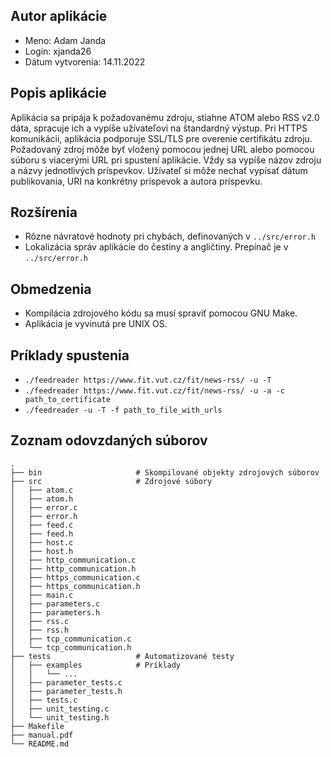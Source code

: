 ## Autor aplikácie
  - Meno: Adam Janda
  - Login: xjanda26
  - Dátum vytvorenia: 14.11.2022

## Popis aplikácie
Aplikácia sa pripája k požadovanému zdroju, stiahne ATOM alebo RSS v2.0 dáta, spracuje ich a vypíše užívateľovi na štandardný výstup. Pri HTTPS komunikácii, aplikácia podporuje SSL/TLS pre overenie certifikátu zdroju.
Požadovaný zdroj môže byť vložený pomocou jednej URL alebo pomocou súboru s viacerými URL pri spustení aplikácie.
Vždy sa vypíše názov zdroju a názvy jednotlivých príspevkov.
Užívateľ si môže nechať vypísať dátum publikovania, URI na konkrétny príspevok a autora príspevku.
## Rozšírenia
  - Rôzne návratové hodnoty pri chybách, definovaných v `../src/error.h`
  - Lokalizácia správ aplikácie do čestiny a angličtiny. Prepínač je v `../src/error.h`
## Obmedzenia
  - Kompilácia zdrojového kódu sa musí spraviť pomocou GNU Make.
  - Aplikácia je vyvinutá pre UNIX OS.
## Príklady spustenia
  - `./feedreader https://www.fit.vut.cz/fit/news-rss/ -u -T`
  - `./feedreader https://www.fit.vut.cz/fit/news-rss/ -u -a -c path_to_certificate`
  - `./feedreader -u -T -f path_to_file_with_urls`
## Zoznam odovzdaných súborov
    .
    ├── bin                     # Skompilované objekty zdrojových súborov
    ├── src                     # Zdrojové súbory
    │   ├── atom.c
    │   ├── atom.h
    │   ├── error.c
    │   ├── error.h
    │   ├── feed.c
    │   ├── feed.h
    │   ├── host.c
    │   ├── host.h
    │   ├── http_communication.c
    │   ├── http_communication.h
    │   ├── https_communication.c
    │   ├── https_communication.h
    │   ├── main.c
    │   ├── parameters.c
    │   ├── parameters.h
    │   ├── rss.c
    │   ├── rss.h
    │   ├── tcp_communication.c
    │   └── tcp_communication.h 
    ├── tests                   # Automatizované testy
    │   ├── examples            # Príklady
    │   │   └── ...
    │   ├── parameter_tests.c
    │   ├── parameter_tests.h
    │   ├── tests.c
    │   ├── unit_testing.c
    │   └── unit_testing.h
    ├── Makefile
    ├── manual.pdf
    └── README.md

